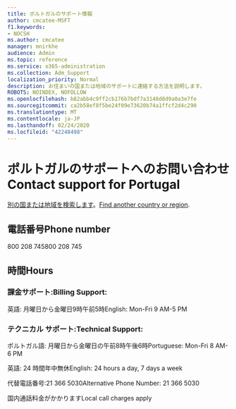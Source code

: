 ```yaml
---
title: ポルトガルのサポート情報
author: cmcatee-MSFT
f1.keywords:
- NOCSH
ms.author: cmcatee
manager: mnirkhe
audience: Admin
ms.topic: reference
ms.service: o365-administration
ms.collection: Adm_Support
localization_priority: Normal
description: お住まいの国または地域のサポートに連絡する方法を説明します。
ROBOTS: NOINDEX, NOFOLLOW
ms.openlocfilehash: b82abb4c9ff2cb176b7bdf7a3148d8d9a0a3e7fe
ms.sourcegitcommit: ca2b58ef8f5be24f09e73620b74a1ffcf2d4c290
ms.translationtype: MT
ms.contentlocale: ja-JP
ms.lasthandoff: 02/24/2020
ms.locfileid: "42248498"
---
```

# <a name="contact-support-for-portugal"></a><span data-ttu-id="e4977-103">ポルトガルのサポートへのお問い合わせ</span><span class="sxs-lookup"><span data-stu-id="e4977-103">Contact support for Portugal</span></span>

<span data-ttu-id="e4977-104">[別の国または地域を検索します](../contact-support-for-business-products.md)。</span><span class="sxs-lookup"><span data-stu-id="e4977-104">[Find another country or region](../contact-support-for-business-products.md).</span></span>

## <a name="phone-number"></a><span data-ttu-id="e4977-105">電話番号</span><span class="sxs-lookup"><span data-stu-id="e4977-105">Phone number</span></span>
<span data-ttu-id="e4977-106">800 208 745</span><span class="sxs-lookup"><span data-stu-id="e4977-106">800 208 745</span></span>

## <a name="hours"></a><span data-ttu-id="e4977-107">時間</span><span class="sxs-lookup"><span data-stu-id="e4977-107">Hours</span></span>
### <a name="billing-support"></a><span data-ttu-id="e4977-108">課金サポート:</span><span class="sxs-lookup"><span data-stu-id="e4977-108">Billing Support:</span></span>

<span data-ttu-id="e4977-109">英語: 月曜日から金曜日9時午前5時</span><span class="sxs-lookup"><span data-stu-id="e4977-109">English: Mon-Fri 9 AM-5 PM</span></span>

### <a name="technical-support"></a><span data-ttu-id="e4977-110">テクニカル サポート:</span><span class="sxs-lookup"><span data-stu-id="e4977-110">Technical Support:</span></span>

<span data-ttu-id="e4977-111">ポルトガル語: 月曜日から金曜日の午前8時午後6時</span><span class="sxs-lookup"><span data-stu-id="e4977-111">Portuguese: Mon-Fri 8 AM-6 PM</span></span>

<span data-ttu-id="e4977-112">英語: 24 時間年中無休</span><span class="sxs-lookup"><span data-stu-id="e4977-112">English: 24 hours a day, 7 days a week</span></span>

<span data-ttu-id="e4977-113">代替電話番号:21 366 5030</span><span class="sxs-lookup"><span data-stu-id="e4977-113">Alternative Phone Number: 21 366 5030</span></span>

<span data-ttu-id="e4977-114">国内通話料金がかかります</span><span class="sxs-lookup"><span data-stu-id="e4977-114">Local call charges apply</span></span>